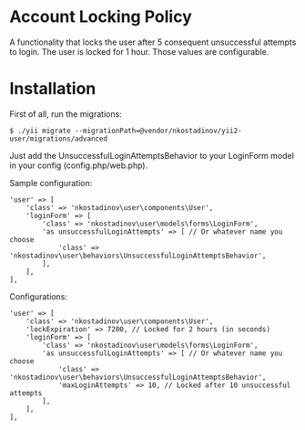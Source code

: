 # Account Locking Policy

A functionality that locks the user after 5 consequent unsuccessful attempts to login. The user is locked for 1 hour. 
Those values are configurable.

# Installation

First of all, run the migrations:

```
$ ./yii migrate --migrationPath=@vendor/nkostadinov/yii2-user/migrations/advanced 
```

Just add the UnsuccessfulLoginAttemptsBehavior to your LoginForm model in your config (config.php/web.php).

Sample configuration:

```
'user' => [
    'class' => 'nkostadinov\user\components\User',
    'loginForm' => [
        'class' => 'nkostadinov\user\models\forms\LoginForm',
        'as unsuccessfulLoginAttempts' => [ // Or whatever name you choose
            'class' => 'nkostadinov\user\behaviors\UnsuccessfulLoginAttemptsBehavior',
        ],
    ],
],
```

Configurations:

```
'user' => [
    'class' => 'nkostadinov\user\components\User',
    'lockExpiration' => 7200, // Locked for 2 hours (in seconds)
    'loginForm' => [
        'class' => 'nkostadinov\user\models\forms\LoginForm',
        'as unsuccessfulLoginAttempts' => [ // Or whatever name you choose
            'class' => 'nkostadinov\user\behaviors\UnsuccessfulLoginAttemptsBehavior',
            'maxLoginAttempts' => 10, // Locked after 10 unsuccessful attempts
        ],
    ],
],
```
